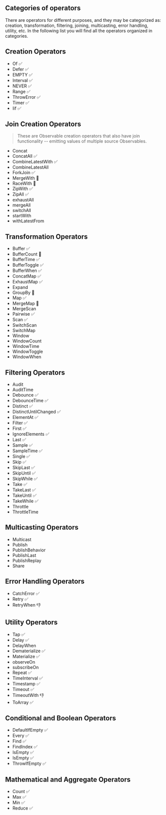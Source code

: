## Categories of operators

There are operators for different purposes, and they may be categorized as: creation, transformation, filtering, joining, multicasting, error handling, utility, etc. In the following list you will find all the operators organized in categories.

## Creation Operators

<!-- - bindCallback -->
<!-- - bindNodeCallback -->
<!-- - from -->
<!-- - fromEventPattern -->
<!-- - generate -->

- Of ✅
- Defer ✅
- EMPTY ✅
- Interval ✅
- NEVER ✅
- Range ✅
- ThrowError ✅
- Timer ✅
- Iif ✅

## Join Creation Operators

> These are Observable creation operators that also have join functionality -- emitting values of multiple source Observables.

<!-- - Partition -->

- Concat
- ConcatAll ✅
- CombineLatestWith ✅
- CombineLatestAll
- ForkJoin ✅
- MergeWith 🚧
- RaceWith 🚧
- ZipWith ✅
- ZipAll ✅
- exhaustAll
- mergeAll
- switchAll
- startWith
- withLatestFrom

## Transformation Operators

- Buffer ✅
- BufferCount 🚧
- BufferTime ✅
- BufferToggle ✅
- BufferWhen ✅
- ConcatMap ✅
- ExhaustMap ✅
- Expand
- GroupBy 🚧
- Map ✅
- MergeMap 🚧
- MergeScan
- Pairwise ✅
- Scan ✅
- SwitchScan
- SwitchMap
- Window
- WindowCount
- WindowTime
- WindowToggle
- WindowWhen

## Filtering Operators

- Audit
- AuditTime
- Debounce ✅
- DebounceTime ✅
- Distinct ✅
- DistinctUntilChanged ✅
- ElementAt ✅
- Filter ✅
- First ✅
- IgnoreElements ✅
- Last ✅
- Sample ✅
- SampleTime ✅
- Single ✅
- Skip ✅
- SkipLast ✅
- SkipUntil ✅
- SkipWhile ✅
- Take ✅
- TakeLast ✅
- TakeUntil ✅
- TakeWhile ✅
- Throttle
- ThrottleTime

## Multicasting Operators

- Multicast
- Publish
- PublishBehavior
- PublishLast
- PublishReplay
- Share

## Error Handling Operators

- CatchError ✅
- Retry ✅
- RetryWhen 👎

## Utility Operators

- Tap ✅
- Delay ✅
- DelayWhen
- Dematerialize ✅
- Materialize ✅
- observeOn
- subscribeOn
- Repeat ✅
- TimeInterval ✅
- Timestamp ✅
- Timeout ✅
- TimeoutWith 👎
- ToArray ✅

## Conditional and Boolean Operators

- DefaultIfEmpty ✅
- Every ✅
- Find ✅
- FindIndex ✅
- IsEmpty ✅
- IsEmpty ✅
- ThrowIfEmpty ✅

## Mathematical and Aggregate Operators

- Count ✅
- Max ✅
- Min ✅
- Reduce ✅
